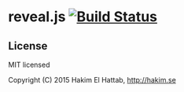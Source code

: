 # reveal.js [![Build Status](https://travis-ci.org/hakimel/reveal.js.svg?branch=master)](https://travis-ci.org/hakimel/reveal.js)

## License

MIT licensed

Copyright (C) 2015 Hakim El Hattab, http://hakim.se
